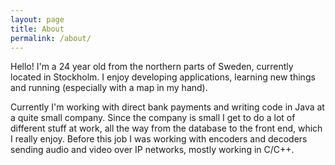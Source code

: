 ```yaml
---
layout: page
title: About
permalink: /about/
---
```


Hello! I'm a 24 year old from the northern parts of Sweden, currently located in Stockholm.
I enjoy developing applications, learning new things and running (especially with a map in my hand).   

Currently I'm working with direct bank payments and writing code in Java at a quite small company.
Since the company is small I get to do a lot of different stuff at work, all the way from the database to the front end, which I really enjoy.
Before this job I was working with encoders and decoders sending audio and video over IP networks, mostly working in C/C++. 

